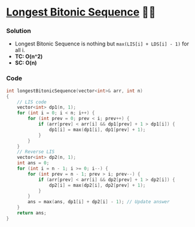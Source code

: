 # [Longest Bitonic Sequence](https://www.codingninjas.com/codestudio/problems/longest-bitonic-sequence_1062688?source=youtube&campaign=striver_dp_videos&utm_source=youtube&utm_medium=affiliate&utm_campaign=striver_dp_videos&leftPanelTab=0) 🌟🌟

### Solution

-   Longest Bitonic Sequence is nothing but `max(LIS[i] + LDS[i] - 1)` for all i.
-   **TC: O(n^2)**
-   **SC: O(n)**

### Code

```cpp
int longestBitonicSequence(vector<int>& arr, int n)
{
    // LIS code
    vector<int> dp1(n, 1);
    for (int i = 0; i < n; i++) {
        for (int prev = 0; prev < i; prev++) {
            if (arr[prev] < arr[i] && dp1[prev] + 1 > dp1[i]) {
                dp1[i] = max(dp1[i], dp1[prev] + 1);
            }
        }
    }
    // Reverse LIS
    vector<int> dp2(n, 1);
    int ans = 0;
    for (int i = n - 1; i >= 0; i--) {
        for (int prev = n - 1; prev > i; prev--) {
            if (arr[prev] < arr[i] && dp2[prev] + 1 > dp2[i]) {
                dp2[i] = max(dp2[i], dp2[prev] + 1);
            }
        }
        ans = max(ans, dp1[i] + dp2[i] - 1); // Update answer
    }
    return ans;
}
```
